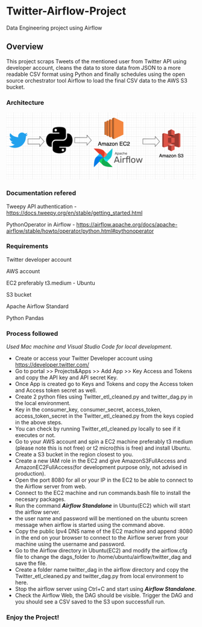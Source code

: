 # Twitter-Airflow-Project
Data Engineering project using Airflow


## Overview

This project scraps Tweets of the mentioned user from Twitter API using developer account, cleans the data to store data from JSON to a more readable CSV format using Python and finally schedules using the open source orchestrator tool Airflow to load the final CSV data to the AWS S3 bucket.


### Architecture

![Twitter Airflow project](https://github.com/sfc-gh-arout/twitter-airflow-project/blob/main/Twitter_project.png)


### Documentation refered

Tweepy API authentication - https://docs.tweepy.org/en/stable/getting_started.html

PythonOperator in Airflow - https://airflow.apache.org/docs/apache-airflow/stable/howto/operator/python.html#pythonoperator


### Requirements

Twitter developer account

AWS account

EC2 preferably t3.medium - Ubuntu

S3 bucket

Apache Airflow Standard

Python Pandas



### Process followed

 *Used Mac machine and Visual Studio Code for local development*.
- Create or access your Twitter Developer account using https://developer.twitter.com/
- Go to portal >> Projects&Apps >> Add App >> Key Access and Tokens and copy the API key and API secret Key.
- Once App is created go to Keys and Tokens and copy the Access token and Access token secret as well. 
- Create 2 python files using Twitter_etl_cleaned.py and twitter_dag.py in the local environment.
- Key in the consumer_key, consumer_secret, access_token, access_token_secret in the Twitter_etl_cleaned.py from the keys copied in the above steps.
- You can check by running Twitter_etl_cleaned.py locally to see if it executes or not.
- Go to your AWS account and spin a EC2 machine preferably t3 medium (please note this is not free) or t2 micro(this is free) and install Ubuntu.
- Create a S3 bucket in the region closest to you.
- Create a new IAM role in the EC2 and give AmazonS3FullAccess and AmazonEC2FullAccess(for development purpose only, not advised in production).
- Open the port 8080 for all or your IP in the EC2 to be able to connect to the Airflow server from web.
- Connect to the EC2 machine and run commands.bash file to install the necesary packages. 
- Run the command ***Airflow Standalone*** in Ubuntu(EC2) which will start the airflow server.
- the user name and password will be mentioned on the ubuntu screen message when airflow is started using the command above.
- Copy the public Ipv4 DNS name of the EC2 machine and append :8080 in the end on your browser to connect to the Airflow server from your machine using the username and password.
- Go to the Airflow directory in Ubuntu(EC2) and modify the airflow.cfg file to change the dags_folder to /home/ubuntu/airflow/twitter_dag and save the file.
- Create a folder name twitter_dag in the airflow directory and copy the Twitter_etl_cleaned.py and twitter_dag.py from local environment to here.
- Stop the airflow server using Ctrl+C and start using ***Airflow Standalone***. 
- Check the Airflow Web, the DAG should be visible. Trigger the DAG and you should see a CSV saved to the S3 upon successfull run.

### **Enjoy the Project!**



